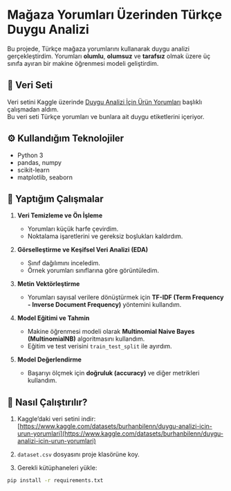 # Mağaza Yorumları Üzerinden Türkçe Duygu Analizi

Bu projede, Türkçe mağaza yorumlarını kullanarak duygu analizi gerçekleştirdim. Yorumları **olumlu**, **olumsuz** ve **tarafsız** olmak üzere üç sınıfa ayıran bir makine öğrenmesi modeli geliştirdim.

## 📁 Veri Seti

Veri setini Kaggle üzerinde [Duygu Analizi İçin Ürün Yorumları](https://www.kaggle.com/datasets/burhanbilenn/duygu-analizi-icin-urun-yorumlari) başlıklı çalışmadan aldım.  
Bu veri seti Türkçe yorumları ve bunlara ait duygu etiketlerini içeriyor.

## ⚙️ Kullandığım Teknolojiler

- Python 3
- pandas, numpy
- scikit-learn
- matplotlib, seaborn

## 🧪 Yaptığım Çalışmalar

1. **Veri Temizleme ve Ön İşleme**  
   - Yorumları küçük harfe çevirdim.  
   - Noktalama işaretlerini ve gereksiz boşlukları kaldırdım.  

2. **Görselleştirme ve Keşifsel Veri Analizi (EDA)**  
   - Sınıf dağılımını inceledim.  
   - Örnek yorumları sınıflarına göre görüntüledim.  

3. **Metin Vektörleştirme**  
   - Yorumları sayısal verilere dönüştürmek için **TF-IDF (Term Frequency - Inverse Document Frequency)** yöntemini kullandım.

4. **Model Eğitimi ve Tahmin**  
   - Makine öğrenmesi modeli olarak **Multinomial Naive Bayes (MultinomialNB)** algoritmasını kullandım.  
   - Eğitim ve test verisini `train_test_split` ile ayırdım.

5. **Model Değerlendirme**  
   - Başarıyı ölçmek için **doğruluk (accuracy)** ve diğer metrikleri kullandım.

## 🚀 Nasıl Çalıştırılır?

1. Kaggle’daki veri setini indir:  
   [https://www.kaggle.com/datasets/burhanbilenn/duygu-analizi-icin-urun-yorumlari](https://www.kaggle.com/datasets/burhanbilenn/duygu-analizi-icin-urun-yorumlari)

2. `dataset.csv` dosyasını proje klasörüne koy.

3. Gerekli kütüphaneleri yükle:

```bash
pip install -r requirements.txt
